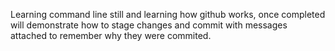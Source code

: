 Learning command line still and learning how github works, once completed will demonstrate how to stage changes and commit with messages attached to remember why they were commited.
